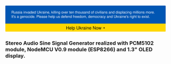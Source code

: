 [![Stand With Ukraine](https://raw.githubusercontent.com/vshymanskyy/StandWithUkraine/main/banner2-direct.svg)](https://stand-with-ukraine.pp.ua)

### Stereo Audio Sine Signal Generator realized with PCM5102 module, NodeMCU V0.9 module (ESP8266) and 1.3" OLED display.

